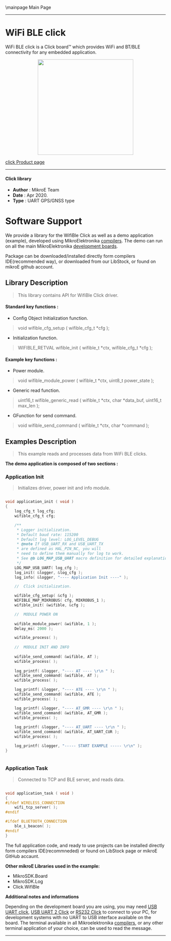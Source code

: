 \mainpage Main Page

---
# WiFi BLE click

WiFi BLE click is a Click board™ which provides WiFi and BT/BLE connectivity for any embedded application.

<p align="center">
  <img src="https://download.mikroe.com/images/click_for_ide/wifible_click.png" height=300px>
</p>

[click Product page](https://www.mikroe.com/wifi-ble-click)

---


#### Click library 

- **Author**        : MikroE Team
- **Date**          : Apr 2020.
- **Type**          : UART GPS/GNSS type


# Software Support

We provide a library for the WifiBle Click 
as well as a demo application (example), developed using MikroElektronika 
[compilers](https://shop.mikroe.com/compilers). 
The demo can run on all the main MikroElektronika [development boards](https://shop.mikroe.com/development-boards).

Package can be downloaded/installed directly form compilers IDE(recommended way), or downloaded from our LibStock, or found on mikroE github account. 

## Library Description

> This library contains API for WifiBle Click driver.

#### Standard key functions :

- Config Object Initialization function.
> void wifible_cfg_setup ( wifible_cfg_t *cfg ); 
 
- Initialization function.
> WIFIBLE_RETVAL wifible_init ( wifible_t *ctx, wifible_cfg_t *cfg );

#### Example key functions :

- Power module.
> void wifible_module_power ( wifible_t *ctx, uint8_t power_state );
 
- Generic read function.
> uint16_t wifible_generic_read ( wifible_t *ctx, char *data_buf, uint16_t max_len );

- GFunction for send command.
> void wifible_send_command ( wifible_t *ctx, char *command );

## Examples Description

> This example reads and processes data from WiFi BLE clicks.

**The demo application is composed of two sections :**

### Application Init 

> Initializes driver, power init and info module.

```c

void application_init ( void )
{
    log_cfg_t log_cfg;
    wifible_cfg_t cfg;

    /** 
     * Logger initialization.
     * Default baud rate: 115200
     * Default log level: LOG_LEVEL_DEBUG
     * @note If USB_UART_RX and USB_UART_TX 
     * are defined as HAL_PIN_NC, you will 
     * need to define them manually for log to work. 
     * See @b LOG_MAP_USB_UART macro definition for detailed explanation.
     */
    LOG_MAP_USB_UART( log_cfg );
    log_init( &logger, &log_cfg );
    log_info( &logger, "---- Application Init ----" );

    //  Click initialization.

    wifible_cfg_setup( &cfg );
    WIFIBLE_MAP_MIKROBUS( cfg, MIKROBUS_1 );
    wifible_init( &wifible, &cfg );

    //  MODULE POWER ON
    
    wifible_module_power( &wifible, 1 );
    Delay_ms( 2000 );

    wifible_process( );
    
    //  MODULE INIT AND INFO
    
    wifible_send_command( &wifible, AT );
    wifible_process( );
    
    log_printf( &logger, "---- AT ---- \r\n " );
    wifible_send_command( &wifible, AT );
    wifible_process( );

    log_printf( &logger, "---- ATE ---- \r\n " );
    wifible_send_command( &wifible, ATE );
    wifible_process( );

    log_printf( &logger, "---- AT_GMR ---- \r\n " );
    wifible_send_command( &wifible, AT_GMR );
    wifible_process( );
    
    log_printf( &logger, "---- AT_UART ---- \r\n " );
    wifible_send_command( &wifible, AT_UART_CUR );
    wifible_process( ); 

    log_printf( &logger, "----- START EXAMPLE ----- \r\n" );
}
  
```

### Application Task

> Connected to TCP and BLE server, and reads data.

```c

void application_task ( void )
{
#ifdef WIRELESS_CONNECTION
    wifi_tcp_server( );
#endif    

#ifdef BLUETOOTH_CONNECTION
    ble_i_beacon( );
#endif    
} 

```

The full application code, and ready to use projects can be  installed directly form compilers IDE(recommneded) or found on LibStock page or mikroE GitHub accaunt.

**Other mikroE Libraries used in the example:** 

- MikroSDK.Board
- MikroSDK.Log
- Click.WifiBle

**Additional notes and informations**

Depending on the development board you are using, you may need 
[USB UART click](https://shop.mikroe.com/usb-uart-click), 
[USB UART 2 Click](https://shop.mikroe.com/usb-uart-2-click) or 
[RS232 Click](https://shop.mikroe.com/rs232-click) to connect to your PC, for 
development systems with no UART to USB interface available on the board. The 
terminal available in all Mikroelektronika 
[compilers](https://shop.mikroe.com/compilers), or any other terminal application 
of your choice, can be used to read the message.



---
